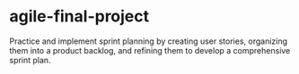 # agile-final-project
Practice and implement sprint planning by creating user stories, organizing them into a product backlog, and refining them to develop a comprehensive sprint plan.
